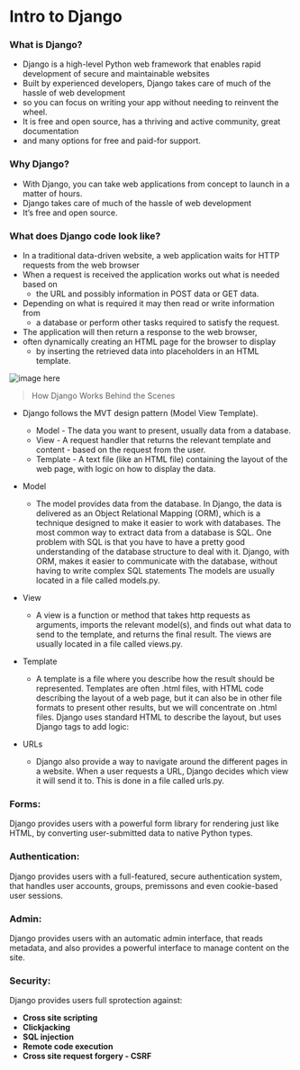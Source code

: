 
# Intro to Django
### What is Django? 
  - Django is a high-level Python web framework that enables rapid development of secure and maintainable websites
  - Built by experienced developers, Django takes care of much of the hassle of web development
  - so you can focus on writing your app without needing to reinvent the wheel.
  - It is free and open source, has a thriving and active community, great documentation
  - and many options for free and paid-for support.


### Why Django?
  - With Django, you can take web applications from concept to launch in a matter of hours.
  - Django takes care of much of the hassle of web development
  - It’s free and open source.

### What does Django code look like?
  - In a traditional data-driven website, a web application waits for HTTP requests from the web browser 
  - When a request is received the application works out what is needed based on 
    - the URL and possibly information in POST data or GET data.
  - Depending on what is required it may then read or write information from 
    - a database or perform other tasks required to satisfy the request.
  - The application will then return a response to the web browser, 
  - often dynamically creating an HTML page for the browser to display
    - by inserting the retrieved data into placeholders in an HTML template.


![image here ](https://developer.mozilla.org/en-US/docs/Learn/Server-side/Django/Introduction/basic-django.png)


> How Django Works Behind the Scenes 
- Django follows the MVT design pattern (Model View Template).
  - Model - The data you want to present, usually data from a database.
  - View - A request handler that returns the relevant template and content - based on the request from the user.
  - Template - A text file (like an HTML file) containing the layout of the web page, with logic on how to display the data.
- Model
  - The model provides data from the database.
   In Django, the data is delivered as an Object Relational Mapping (ORM),
   which is a technique designed to make it easier to work with databases.
   The most common way to extract data from a database is SQL.
   One problem with SQL is that you have to have a pretty good understanding of the database structure to deal with it.
   Django, with ORM, makes it easier to communicate with the database, without having to write complex SQL statements
   The models are usually located in a file called models.py.

- View
  - A view is a function or method that takes http requests as arguments,
   imports the relevant model(s), and finds out what data to send to the template,
   and returns the final result. The views are usually located in a file called views.py.
- Template
  - A template is a file where you describe how the result should be represented.
  Templates are often .html files, with HTML code describing the layout of a web page,
  but it can also be in other file formats to present other results, but we will concentrate on .html files.
  Django uses standard HTML to describe the layout, but uses Django tags to add logic:

- URLs
  - Django also provide a way to navigate around the different pages in a website.
  When a user requests a URL, Django decides which view it will send it to.
  This is done in a file called urls.py.

   
### Forms:

Django provides users with a powerful form library for rendering just like HTML, by converting user-submitted data to native Python types.

### Authentication:

Django provides users with a full-featured, secure authentication system, that handles user accounts, groups, premissons and even cookie-based user sessions.

### Admin:

Django provides users with an automatic admin interface, that reads metadata, and also provides a powerful interface to manage content on the site.

### Security:

Django provides users full sprotection against:
- **Cross site scripting** 
- **Clickjacking**
- **SQL injection**
- **Remote code execution**
- **Cross site request forgery - CSRF**
